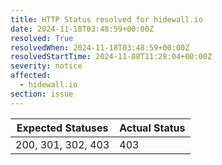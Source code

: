 ```yaml
---
title: HTTP Status resolved for hidewall.io
date: 2024-11-18T03:48:59+00:00Z
resolved: True
resolvedWhen: 2024-11-18T03:48:59+00:00Z
resolvedStartTime: 2024-11-08T11:28:04+00:00Z
severity: notice
affected:
  - hidewall.io
section: issue
---
```


| Expected Statuses | Actual Status  |
|-------------------|----------------|
| 200, 301, 302, 403 | 403 |
